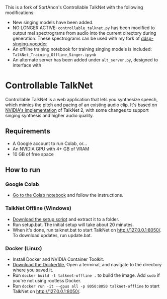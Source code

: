 This is a fork of SortAnon's Controllable TalkNet with the following modifications:
* New singing models have been added.
* NO LONGER ACTIVE: `controllable_talknet.py` has been modified to output mel spectrograms from
  audio into the current directory during generation. These spectrograms can be
  used with my fork of
  [ddsp-singing-vocoder](https://github.com/effusiveperiscope/ddsp-singing-vocoders)
* An offline training notebook for training singing models is included: `TalkNet_Training_Offline_Singer.ipynb`
* An alternate server has been added under `alt_server.py`, designed to interface with []()

# Controllable TalkNet 
Controllable TalkNet is a web application that lets you synthesize speech, 
which mimics the pitch and pacing of an existing audio clip. It's based on [NVIDIA's implementation](https://github.com/NVIDIA/NeMo)
of TalkNet 2, with some changes to support singing synthesis and higher audio quality.

## Requirements
* A Google account to run Colab, or...
* An NVIDIA GPU with 4+ GB of VRAM
* 10 GB of free space

## How to run
### Google Colab
* [Go to the Colab notebook](https://colab.research.google.com/drive/1aj6Jk8cpRw7SsN3JSYCv57CrR6s0gYPB) and follow the instructions.

### TalkNet Offline (Windows)
* [Download the setup script](https://github.com/SortAnon/ControllableTalkNet/releases/latest/download/TalkNetOffline.zip)
and extract it to a folder.
* Run setup.bat. The initial setup will take about 20 minutes.
* When it's done, run talknet.bat to start TalkNet on http://127.0.0.1:8050/. To download updates, run update.bat.

### Docker (Linux)
* Install Docker and NVIDIA Container Toolkit.
* [Download the Dockerfile.](https://raw.githubusercontent.com/SortAnon/ControllableTalkNet/main/Dockerfile)
Open a terminal, and navigate to the directory where you saved it.
* Run ```docker build -t talknet-offline .``` to build the image. Add ```sudo``` if you're not using rootless Docker.
* Run ```docker run -it --gpus all -p 8050:8050 talknet-offline``` to start TalkNet on http://127.0.0.1:8050/.
